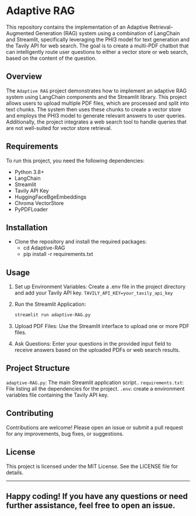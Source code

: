 # Adaptive RAG

This repository contains the implementation of an Adaptive Retrieval-Augmented Generation (RAG) system using a combination of LangChain and Streamlit, specifically leveraging the PHI3 model for text generation and the Tavily API for web search. The goal is to create a multi-PDF chatbot that can intelligently route user questions to either a vector store or web search, based on the content of the question.

## Overview

The `Adaptive RAG` project demonstrates how to implement an adaptive RAG system using LangChain components and the Streamlit library. This project allows users to upload multiple PDF files, which are processed and split into text chunks. The system then uses these chunks to create a vector store and employs the PHI3 model to generate relevant answers to user queries. Additionally, the project integrates a web search tool to handle queries that are not well-suited for vector store retrieval.

## Requirements

To run this project, you need the following dependencies:

- Python 3.8+
- LangChain
- Streamlit
- Tavily API Key
- HuggingFaceBgeEmbeddings
- Chroma VectorStore
- PyPDFLoader

## Installation

- Clone the repository and install the required packages:
    - cd Adaptive-RAG
    - pip install -r requirements.txt

## Usage
1. Set up Environment Variables: Create a .env file in the project directory and add your Tavily API key.
    `TAVILY_API_KEY=your_tavily_api_key`

2. Run the Streamlit Application:
    ```bash
    streamlit run adaptive-RAG.py

3. Upload PDF Files: Use the Streamlit interface to upload one or more PDF files.

4. Ask Questions: Enter your questions in the provided input field to receive answers based on the uploaded PDFs or web search results.

## Project Structure
`adaptive-RAG.py`:  The main Streamlit application script..
`requirements.txt`: File listing all the dependencies for the project.
`.env`: create a environment variables file containing the Tavily API key.


## Contributing
Contributions are welcome! Please open an issue or submit a pull request for any improvements, bug fixes, or suggestions.

## License
This project is licensed under the MIT License. See the LICENSE file for details.

---
Happy coding! If you have any questions or need further assistance, feel free to open an issue.
---